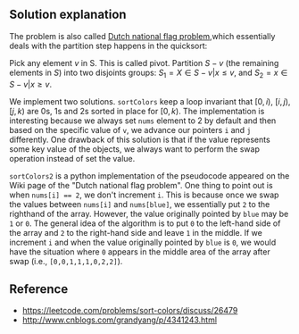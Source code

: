 ## Solution explanation

The problem is also called [Dutch national flag problem](https://en.wikipedia.org/wiki/Dutch_national_flag_problem),which
essentially deals with the partition step happens in the quicksort:

Pick any element $v$ in S. This is called pivot. Partition $S-{v}$ (the remaining elements in $S$) into
two disjoints groups: $S_1 = {X \in S-{v}|x \le v}$, and $S_2 = {x \in S-{v}|x \ge v}$.

We implement two solutions. `sortColors` keep a loop invariant that $[0,i)$, $[i, j)$, $[j, k)$ 
are 0s, 1s and 2s sorted in place for $[0,k)$. The implementation is interesting because we always
set `nums` element to 2 by default and then based on the specific value of `v`, we advance our pointers
`i` and `j` differently. One drawback of this solution is that if the value represents some key value
of the objects, we always want to perform the swap operation instead of set the value.

`sortColors2` is a python implementation of the pseudocode appeared on the Wiki page of the "Dutch national flag problem".
One thing to point out is when `nums[i] == 2`, we don't increment `i`. This is because
once we swap the values between `nums[i]` and `nums[blue]`, we essentially put `2` to the righthand of the
array. However, the value originally pointed by `blue` may be `1` or `0`. The general idea of the 
algorithm is to put `0` to the left-hand side of the array and `2` to the right-hand side and leave `1` in
the middle. If we increment `i` and when the value originally pointed by `blue` is `0`, we would have
the situation where `0` appears in the middle area of the array after swap (i.e., `[0,0,1,1,1,0,2,2]`).
 

## Reference

- https://leetcode.com/problems/sort-colors/discuss/26479
- http://www.cnblogs.com/grandyang/p/4341243.html